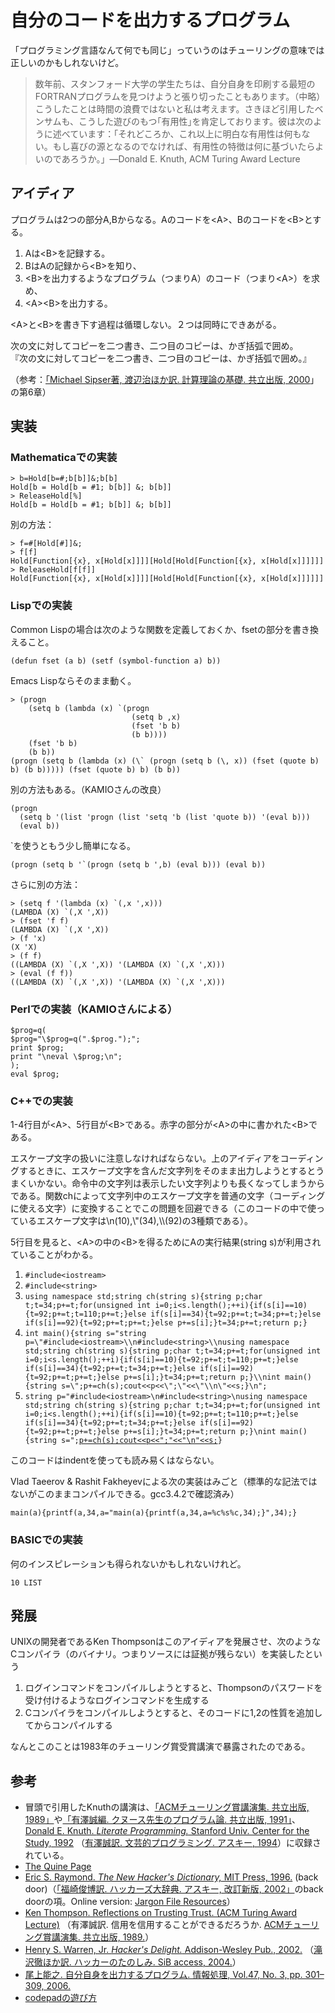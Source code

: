 <h1>自分のコードを出力するプログラム</h1>
<p>「プログラミング言語なんて何でも同じ」っていうのはチューリングの意味では正しいのかもしれないけど。</p>
<blockquote><p>数年前、スタンフォード大学の学生たちは、自分自身を印刷する最短のFORTRANプログラムを見つけようと張り切ったこともあります。（中略）こうしたことは時間の浪費ではないと私は考えます。さきほど引用したベンサムも、こうした遊びのもつ｢有用性｣を肯定しております。彼は次のように述べています：「それどころか、これ以上に明白な有用性は何もない。もし喜びの源となるのでなければ、有用性の特徴は何に基づいたらよいのであろうか。」&mdash;Donald E. Knuth, ACM Turing Award Lecture</p></blockquote>
<h2>アイディア</h2>
<p>プログラムは2つの部分A,Bからなる。Aのコードを&lt;A&gt;、Bのコードを&lt;B&gt;とする。</p>
<ol>
  <li>Aは&lt;B&gt;を記録する。</li>
  <li>BはAの記録から&lt;B&gt;を知り、</li>
  <li>&lt;B&gt;を出力するようなプログラム（つまりA）のコード（つまり&lt;A&gt;）を求め、</li>
  <li>&lt;A&gt;&lt;B&gt;を出力する。</li>
</ol>
<p>&lt;A&gt;と&lt;B&gt;を書き下す過程は循環しない。２つは同時にできあがる。</p>
<p>次の文に対してコピーを二つ書き、二つ目のコピーは、かぎ括弧で囲め。<br />
『次の文に対してコピーを二つ書き、二つ目のコピーは、かぎ括弧で囲め。』</p>
<p>（参考：<a href="https://www.amazon.co.jp/exec/obidos/ASIN/4320029488/inquisitor-22">「Michael Sipser著, 渡辺治ほか訳. 計算理論の基礎. 共立出版, 2000</a>」の第6章）</p>
<h2>実装</h2>
<h3>Mathematicaでの実装</h3>
<pre><code>&gt; b=Hold[b=#;b[b]]&amp;;b[b]
Hold[b = Hold[b = #1; b[b]] &amp;; b[b]]
&gt; ReleaseHold[%]
Hold[b = Hold[b = #1; b[b]] &amp;; b[b]]</code></pre>
<p>別の方法：</p>
<pre><code>&gt; f=#[Hold[#]]&amp;;
&gt; f[f]
Hold[Function[{x}, x[Hold[x]]]][Hold[Hold[Function[{x}, x[Hold[x]]]]]]
&gt; ReleaseHold[f[f]]
Hold[Function[{x}, x[Hold[x]]]][Hold[Hold[Function[{x}, x[Hold[x]]]]]]</code></pre>
<h3>Lispでの実装</h3>
<p>Common Lispの場合は次のような関数を定義しておくか、fsetの部分を書き換えること。</p>
<pre><code>(defun fset (a b) (setf (symbol-function a) b))</code></pre>
<p>Emacs Lispならそのまま動く。</p>
<pre><code>&gt; (progn
    (setq b (lambda (x) `(progn
                           (setq b ,x)
                           (fset 'b b)
                           (b b))))
    (fset 'b b)
    (b b))
(progn (setq b (lambda (x) (\` (progn (setq b (\, x)) (fset (quote b) b) (b b))))) (fset (quote b) b) (b b))</code></pre>
<p>別の方法もある。（KAMIOさんの改良）</p>
<pre><code>(progn
  (setq b '(list 'progn (list 'setq 'b (list 'quote b)) '(eval b)))
  (eval b))</code></pre>
<p>`を使うともう少し簡単になる。</p>
<pre><code>(progn (setq b '`(progn (setq b ',b) (eval b))) (eval b))</code></pre>
<p>さらに別の方法：</p>
<pre><code>&gt; (setq f '(lambda (x) `(,x ',x)))
(LAMBDA (X) `(,X ',X))
&gt; (fset 'f f)
(LAMBDA (X) `(,X ',X))
&gt; (f 'x)
(X 'X)
&gt; (f f)
((LAMBDA (X) `(,X ',X)) '(LAMBDA (X) `(,X ',X)))
&gt; (eval (f f))
((LAMBDA (X) `(,X ',X)) '(LAMBDA (X) `(,X ',X)))</code></pre>
<h3>Perlでの実装（KAMIOさんによる）</h3>
<pre><code>$prog=q(
$prog=&quot;\$prog=q(&quot;.$prog.&quot;);&quot;;
print $prog;
print &quot;\neval \$prog;\n&quot;;
);
eval $prog;</code></pre>
<h3>C++での実装</h3>
<p>1-4行目が&lt;A&gt;、5行目が&lt;B&gt;である。<span style='color=#cc0000;'>赤字</span>の部分が&lt;A&gt;の中に書かれた&lt;B&gt;である。</p>
<p>エスケープ文字の扱いに注意しなければならない。上のアイディアをコーディングするときに、エスケープ文字を含んだ文字列をそのまま出力しようとするとうまくいかない。命令中の文字列は表示したい文字列よりも長くなってしまうからである。関数chによって文字列中のエスケープ文字を普通の文字（コーディングに使える文字）に変換することでこの問題を回避できる（このコードの中で使っているエスケープ文字は\n(10),\&quot;(34),\\(92)の3種類である）。</p><p>5行目を見ると、&lt;A&gt;の中の&lt;B&gt;を得るためにAの実行結果(string s)が利用されていることがわかる。</p>
<ol>
  <li><code>#include&lt;iostream&gt;</code></li>
  <li><code>#include&lt;string&gt;</code></li>
  <li><code>using namespace std;string ch(string s){string p;char t;t=34;p+=t;for(unsigned int i=0;i&lt;s.length();++i){if(s[i]==10){t=92;p+=t;t=110;p+=t;}else if(s[i]==34){t=92;p+=t;t=34;p+=t;}else if(s[i]==92){t=92;p+=t;p+=t;}else p+=s[i];}t=34;p+=t;return p;}</code></li>
  <li><code>int main(){string s=&quot;<span style='color=#cc0000;'>string p=\&quot;#include&lt;iostream&gt;\\n#include&lt;string&gt;\\nusing namespace std;string ch(string s){string p;char t;t=34;p+=t;for(unsigned int i=0;i&lt;s.length();++i){if(s[i]==10){t=92;p+=t;t=110;p+=t;}else if(s[i]==34){t=92;p+=t;t=34;p+=t;}else if(s[i]==92){t=92;p+=t;p+=t;}else p+=s[i];}t=34;p+=t;return p;}\\nint main(){string s=\&quot;;p+=ch(s);cout&lt;&lt;p&lt;&lt;\&quot;;\&quot;&lt;&lt;\&quot;\\n\&quot;&lt;&lt;s;}\n</span>&quot;;</code></li>
  <li><code>string p=&quot;#include&lt;iostream&gt;\n#include&lt;string&gt;\nusing namespace std;string ch(string s){string p;char t;t=34;p+=t;for(unsigned int i=0;i&lt;s.length();++i){if(s[i]==10){t=92;p+=t;t=110;p+=t;}else if(s[i]==34){t=92;p+=t;t=34;p+=t;}else if(s[i]==92){t=92;p+=t;p+=t;}else p+=s[i];}t=34;p+=t;return p;}\nint main(){string s=&quot;;<span style='text-decoration:underline;'>p+=ch(s);cout&lt;&lt;p&lt;&lt;&quot;;&quot;&lt;&lt;&quot;\n&quot;&lt;&lt;s;</span>}</code></li>
</ol>
<p>このコードはindentを使っても読み易くはならない。</p>
<p>Vlad Taeerov &amp; Rashit Fakheyevによる次の実装はみごと（標準的な記法ではないがこのままコンパイルできる。gcc3.4.2で確認済み）</p>
<pre><code>main(a){printf(a,34,a=&quot;main(a){printf(a,34,a=%c%s%c,34);}&quot;,34);}</code></pre>
<h3>BASICでの実装</h3>
<p>何のインスピレーションも得られないかもしれないけれど。</p>
<pre><code>10 LIST</code></pre>
<h2>発展</h2>
<p>UNIXの開発者であるKen Thompsonはこのアイディアを発展させ、次のようなCコンパイラ（のバイナリ。つまりソースには証拠が残らない）を実装したという</p>
<ol>
  <li>ログインコマンドをコンパイルしようとすると、Thompsonのパスワードを受け付けるようなログインコマンドを生成する</li>
  <li>Cコンパイラをコンパイルしようとすると、そのコードに1,2の性質を追加してからコンパイルする</li>
</ol>
<p>なんとこのことは1983年のチューリング賞受賞講演で暴露されたのである。</p>
<h2>参考</h2>
<ul>
  <li>冒頭で引用したKnuthの講演は、<a href="https://www.amazon.co.jp/exec/obidos/ASIN/4320024877/inquisitor-22">「ACMチューリング賞講演集. 共立出版, 1989」</a>や<a href="https://www.amazon.co.jp/exec/obidos/ASIN/4320025466/inquisitor-22">「有澤誠編. クヌース先生のプログラム論. 共立出版, 1991」</a>、<a href="https://www.amazon.co.jp/exec/obidos/ASIN/0937073806/inquisitor-22">Donald E. Knuth. <em>Literate Programming.</em> Stanford Univ. Center for the Study, 1992</a> （<a href="https://www.amazon.co.jp/exec/obidos/ASIN/4756101909/inquisitor-22">有澤誠訳. 文芸的プログラミング. アスキー, 1994</a>）に収録されている。</li>
  <li><a href="http://www.nyx.net/~gthompso/quine.htm">The Quine Page</a></li>
  <li><a href="https://www.amazon.co.jp/exec/obidos/ASIN/0262680920/inquisitor-22">Eric S. Raymond. <i>The New Hacker's Dictionary,</i> MIT Press, 1996.</a> (back door)（<a href="https://www.amazon.co.jp/exec/obidos/ASIN/475614084X/inquisitor-22">「福崎俊博訳. ハッカーズ大辞典. アスキー, 改訂新版, 2002」</a>のback doorの項。Online version: <a href="http://www.catb.org/~esr/jargon/html/B/back-door.html">Jargon File Resources</a>）</li>
  <li><a href="http://scholar.google.com/scholar?hl=ja&amp;lr=&amp;safe=off&amp;client=firefox&amp;cluster=10496698117017821140">Ken Thompson. Reflections on Trusting Trust. (ACM Turing Award Lecture)</a> （有澤誠訳. 信用を信用することができるだろうか. <a href="https://www.amazon.co.jp/exec/obidos/ASIN/4320024877/inquisitor-22">ACMチューリング賞講演集. 共立出版, 1989.</a>）</li>
  <li><a href="https://www.amazon.co.jp/exec/obidos/ASIN/0201914654/inquisitor-22">Henry S. Warren, Jr. <em>Hacker's Delight.</em> Addison-Wesley Pub., 2002.</a> （<a href="https://www.amazon.co.jp/exec/obidos/ASIN/4320024877/inquisitor-22">滝沢徹ほか訳. ハッカーのたのしみ. SiB access, 2004.</a>）</li>
  <li><a href="http://www.ipsj.or.jp/07editj/promenade/4703.pdf">尾上能之. 自分自身を出力するプログラム. 情報処理, Vol.47, No. 3, pp. 301&ndash;309, 2006.</a></li>
  <li><a href='http://www.unfindable.net/~yabuki/blog/2008/03/codepad.html'>codepadの遊び方</a></li>
</ul>